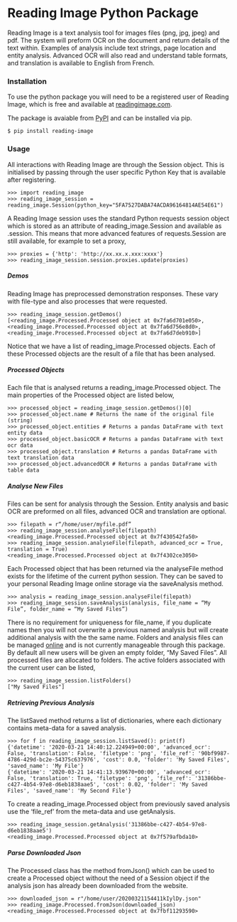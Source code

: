 # Reading Image Python Package

Reading Image is a text analysis tool for images files (png, jpg, jpeg) and pdf. The system will preform OCR on the document and return details of the text within. Examples of analysis include text strings, page location and entity analysis. Advanced OCR will also read and understand table formats, and translation is available to English from French.

### Installation

To use the python package you will need to be a registered user of Reading Image, which is free and available at [readingimage.com](http://www.readingimage.com/register).

The package is avaiable from [PyPI](https://pypi.org/project/reading-image/) and can be installed via pip.

```
$ pip install reading-image
```

### Usage

All interactions with Reading Image are through the Session object. This is initialised by passing through the user specific Python Key that is available after registering.

```
>>> import reading_image
>>> reading_image_session = reading_image.Session(python_key="5FA7527DABA74ACDA96164814AE54E61")
```
A Reading Image session uses the standard Python requests session object which is stored as an attribute of reading_image.Session and available as .session. This means that more advanced features of requests.Session are still available, for example to set a proxy,

```
>>> proxies = {'http': 'http://xx.xx.x.xxx:xxxx'}
>>> reading_image_session.session.proxies.update(proxies)
```

##### Demos

Reading Image has preprocessed demonstration responses. These vary with file-type and also processes that were requested.

```
>>> reading_image_session.getDemos()
[<reading_image.Processed.Processed object at 0x7fa6d701e050>, <reading_image.Processed.Processed object at 0x7fa6d756e8d0>, <reading_image.Processed.Processed object at 0x7fa6d7deb910>]
```
Notice that we have a list of reading_image.Processed objects. Each of these Processed objects are the result of a file that has been analysed.

##### Processed Objects

Each file that is analysed returns a reading_image.Processed object. The main properties of the Processed object are listed below,

```
>>> processed_object = reading_image_session.getDemos()[0]
>>> processed_object.name # Returns the name of the original file (string)
>>> processed_object.entities # Returns a pandas DataFrame with text entity data
>>> processed_object.basicOCR # Returns a pandas DataFrame with text ocr data
>>> processed_object.translation # Returns a pandas DataFrame with text translation data
>>> processed_object.advancedOCR # Returns a pandas DataFrame with table data
```

##### Analyse New Files

Files can be sent for analysis through the Session. Entity analysis and basic OCR are preformed on all files, advanced OCR and translation are optional.

```
>>> filepath = r“/home/user/myfile.pdf”
>>> reading_image_session.analyseFile(filepath)
<reading_image.Processed.Processed object at 0x7f430542fa50>
>>> reading_image_session.analyseFile(filepath, advanced_ocr = True, translation = True)
<reading_image.Processed.Processed object at 0x7f4302ce3050>
```

Each Processed object that has been returned via the analyseFile method exists for the lifetime of the current python session. They can be saved to your personal Reading Image online storage via the saveAnalysis method.

```
>>> analysis = reading_image_session.analyseFile(filepath)
>>> reading_image_session.saveAnalysis(analysis, file_name = “My File”, folder_name = “My Saved Files”)
```

There is no requirement for uniqueness for file_name, if you duplicate names then you will not overwrite a previous named analysis but will create additional analysis with the the same name. Folders and analysis files can be managed [online](http://www.readingimage.com/files) and is not currently manageable through this package. By default all new users will be given an empty folder, “My Saved Files”. All processed files are allocated to folders. The active folders associated with the current user can be listed,

```
>>> reading_image_session.listFolders()
["My Saved Files"]
```

##### Retrieving Previous Analysis

The listSaved method returns a list of dictionaries, where each dictionary contains meta-data for a saved analysis.

```
>>> for f in reading_image_session.listSaved(): print(f)
{'datetime': '2020-03-21 14:40:12.224949+00:00', 'advanced_ocr': False, 'translation': False, 'filetype': 'png', 'file_ref': '90bf9987-4786-429d-bc2e-54375c637976', 'cost': 0.0, 'folder': 'My Saved Files', 'saved_name': 'My File'}
{'datetime': '2020-03-21 14:41:13.939670+00:00', 'advanced_ocr': False, 'translation': True, 'filetype': 'png', 'file_ref': '31386bbe-c427-4b54-97e8-d6eb1838aae5', 'cost': 0.02, 'folder': 'My Saved Files', 'saved_name': 'My Second File'}
```
To create a reading_image.Processed object from previously saved analysis use the ‘file_ref’ from the meta-data and use getAnalysis.

```
>>> reading_image_session.getAnalysis('31386bbe-c427-4b54-97e8-d6eb1838aae5')
<reading_image.Processed.Processed object at 0x7f579afbda10>
```

##### Parse Downloaded Json

The Processed class has the method fromJson() which can be used to create a Processed object without the need of a Session object if the analysis json has already been downloaded from the website.

```
>>> downloaded_json = r"/home/user/20200321154411kIylDy.json"
>>> reading_image.Processed.fromJson(downloaded_json)
<reading_image.Processed.Processed object at 0x7fbf11293590>
```